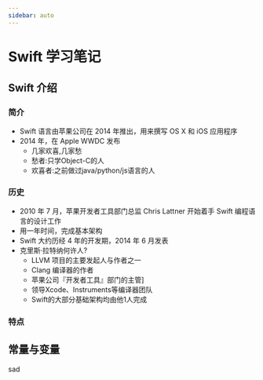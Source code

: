 ```yaml
---
sidebar: auto
---
```

# Swift 学习笔记

## Swift 介绍
### 简介
* Swift 语言由苹果公司在 2014 年推出，用来撰写 OS X 和 iOS 应用程序
* 2014 年，在 Apple WWDC 发布
  * 几家欢喜,几家愁
  * 愁者:只学Object-C的人
  * 欢喜者:之前做过java/python/js语言的人
### 历史
* 2010 年 7 月，苹果开发者工具部门总监 Chris Lattner 开始着手 Swift 编程语言的设计工作
* 用一年时间，完成基本架构
* Swift 大约历经 4 年的开发期，2014 年 6 月发表
* 克里斯·拉特纳何许人?
	* LLVM 项目的主要发起人与作者之一
	* Clang 编译器的作者
	* 苹果公司『开发者工具』部门的主管]
	* 领导Xcode、Instruments等编译器团队
	* Swift的大部分基础架构均由他1人完成
### 特点


## 常量与变量
sad
